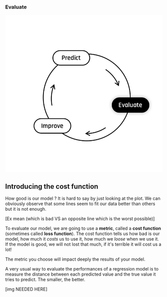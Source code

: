 ### Evaluate

<img src="day00/assets/Evaluate.png" />

## Introducing the cost function

How good is our model ?
It is hard to say by just looking at the plot. We can obviously observe that some lines seem to fit our data better than  others but it is not enough. 

[Ex mean (which is bad VS an opposite line which is the worst possible)]

To evaluate our model, we are going to use a **metric**, called a **cost function** (sometimes called **loss function**). The cost function tells us how bad is our model, how much it *costs* us to use it, how much we *loose* when we use it.  
If the model is good, we will not lost that much, if it's terrible it will cost us a lot!    

The metric you choose will impact deeply the results of your model.   

A very usual way to evaluate the performances of a regression model is to measure the distance between each predicted value and the true value it tries to predict. The smaller, the better.  

[img NEEDED HERE]